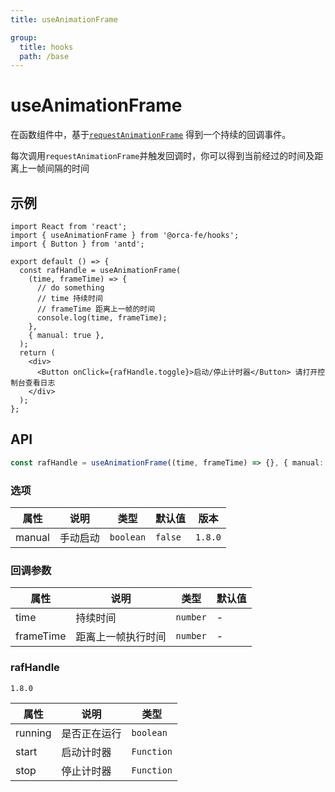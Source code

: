 ```yaml
---
title: useAnimationFrame

group:
  title: hooks
  path: /base
---
```


# useAnimationFrame

在函数组件中，基于[`requestAnimationFrame`](https://developer.mozilla.org/zh-CN/docs/Web/API/Window/requestAnimationFrame)
得到一个持续的回调事件。

每次调用`requestAnimationFrame`并触发回调时，你可以得到当前经过的时间及距离上一帧间隔的时间

## 示例

```tsx
import React from 'react';
import { useAnimationFrame } from '@orca-fe/hooks';
import { Button } from 'antd';

export default () => {
  const rafHandle = useAnimationFrame(
    (time, frameTime) => {
      // do something
      // time 持续时间
      // frameTime 距离上一帧的时间
      console.log(time, frameTime);
    },
    { manual: true },
  );
  return (
    <div>
      <Button onClick={rafHandle.toggle}>启动/停止计时器</Button> 请打开控制台查看日志
    </div>
  );
};
```

## API

```ts | pure
const rafHandle = useAnimationFrame((time, frameTime) => {}, { manual: true });
```

### 选项

| 属性   | 说明     | 类型      | 默认值  | 版本    |
| ------ | -------- | --------- | ------- | ------- |
| manual | 手动启动 | `boolean` | `false` | `1.8.0` |

### 回调参数

| 属性      | 说明               | 类型     | 默认值 |
| --------- | ------------------ | -------- | ------ |
| time      | 持续时间           | `number` | -      |
| frameTime | 距离上一帧执行时间 | `number` | -      |

### rafHandle

`1.8.0`

| 属性    | 说明         | 类型       |
| ------- | ------------ | ---------- |
| running | 是否正在运行 | `boolean`  |
| start   | 启动计时器   | `Function` |
| stop    | 停止计时器   | `Function` |
